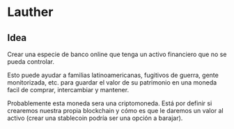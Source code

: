 # Lauther

## Idea

Crear una especie de banco online que tenga un activo financiero que no se pueda controlar.

Esto puede ayudar a familias latinoamericanas, fugitivos de guerra, gente monitorizada, etc. para guardar el valor de su patrimonio en una moneda facil de comprar, intercambiar y mantener.

Probablemente esta moneda sera una criptomoneda. Está por definir si crearemos nuestra propia blockchain y cómo es que le daremos un valor al activo (crear una stablecoin podría ser una opción a barajar).
